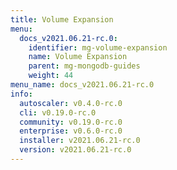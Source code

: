 ```yaml
---
title: Volume Expansion
menu:
  docs_v2021.06.21-rc.0:
    identifier: mg-volume-expansion
    name: Volume Expansion
    parent: mg-mongodb-guides
    weight: 44
menu_name: docs_v2021.06.21-rc.0
info:
  autoscaler: v0.4.0-rc.0
  cli: v0.19.0-rc.0
  community: v0.19.0-rc.0
  enterprise: v0.6.0-rc.0
  installer: v2021.06.21-rc.0
  version: v2021.06.21-rc.0
---
```


